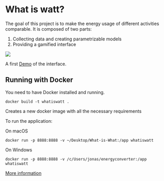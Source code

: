 # What is watt?

The goal of this project is to make the energy usage of different activities comparable. It is composed of two parts:

1. Collecting data and creating parametrizable models
2. Providing a gamified interface

![](https://jonasoesch.ch/content/work/what-is-watt/v1/screenshot.png)

A first [Demo](https://jonasoesch.ch/content/work/what-is-watt/v1/) of the interface.

## Running with Docker

You need to have Docker installed and running.

```
docker build -t whatiswatt . 
```
Creates a new docker image with all the necessary requirements

To run the application:

On macOS
```
docker run -p 8888:8888 -v ~/Desktop/What-is-What:/app whatiswatt
```

On Windows

```
docker run -p 8888:8888 -v /c/Users/jonas/energyconverter:/app whatiswatt
```

[More information](https://github.com/rocker-org/rocker/wiki/Sharing-files-with-host-machine)
